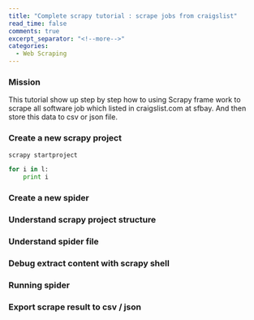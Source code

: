 ```yaml
---
title: "Complete scrapy tutorial : scrape jobs from craigslist"
read_time: false
comments: true
excerpt_separator: "<!--more-->"
categories:
  - Web Scraping
---
```


<!--more-->

### Mission

This tutorial show up step by step how to using Scrapy frame work to scrape all software job which listed in craigslist.com at sfbay. And then store this data to csv or json file.



### Create a new scrapy project

```powershell
scrapy startproject 
```

```py
for i in l:
	print i
```



### Create a new spider

### Understand scrapy project structure

### Understand spider file

### Debug extract content with scrapy shell

### Running spider

### Export scrape result to csv / json